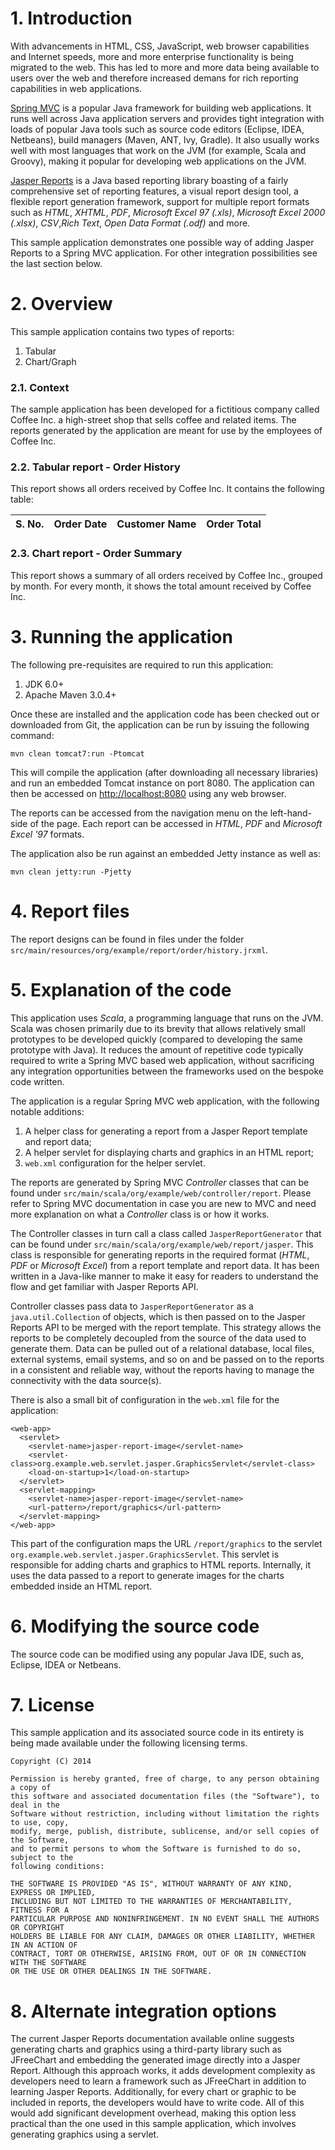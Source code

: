 # 1. Introduction
With advancements in HTML, CSS, JavaScript, web browser capabilities and Internet speeds,
more and more enterprise functionality is being migrated to the web.  This has led to more
and more data being available to users over the web and therefore increased demans for
rich reporting capabilities in web applications.

[Spring MVC](http://docs.spring.io/spring/docs/current/spring-framework-reference/htmlsingle/#spring-web)
is a popular Java framework for building web applications.  It runs well across Java application
servers and provides tight integration with loads of popular Java tools such as source code
editors (Eclipse, IDEA, Netbeans), build managers (Maven, ANT, Ivy, Gradle).  It also usually
works well with most languages that work on the JVM (for example, Scala and Groovy), making
it popular for developing web applications on the JVM.

[Jasper Reports](http://community.jaspersoft.com/) is a Java based reporting library boasting
of a fairly comprehensive set of reporting features, a visual report design tool, a
flexible report generation framework, support for multiple report formats such as *HTML*, *XHTML*,
*PDF*, *Microsoft Excel 97 (.xls)*, *Microsoft Excel 2000 (.xlsx)*, *CSV*,*Rich Text*,
*Open Data Format (.odf)* and more.

This sample application demonstrates one possible way of adding Jasper Reports to a Spring MVC
application.  For other integration possibilities see the last section below.

# 2. Overview
This sample application contains two types of reports:

1. Tabular
1. Chart/Graph

### 2.1. Context
The sample application has been developed for a fictitious company called Coffee Inc. a
high-street shop that sells coffee and related items.  The reports generated by the application
are meant for use by the employees of Coffee Inc.

### 2.2. Tabular report - Order History
This report shows all orders received by Coffee Inc.  It contains the following table:

<table>
  <thead>
    <tr>
      <th>S. No.</th>
      <th>Order Date</th>
      <th>Customer Name</th>
      <th>Order Total</th>
    </tr>
  </thead>
</table>

### 2.3. Chart report - Order Summary
This report shows a summary of all orders received by Coffee Inc., grouped by month.
For every month, it shows the total amount received by Coffee Inc.

# 3. Running the application
The following pre-requisites are required to run this application:

1. JDK 6.0+
2. Apache Maven 3.0.4+

Once these are installed and the application code has been checked out or downloaded
from Git, the application can be run by issuing the following command:

    mvn clean tomcat7:run -Ptomcat

This will compile the application (after downloading all necessary libraries) and run
an embedded Tomcat instance on port 8080.  The application can then be accessed on
<http://localhost:8080> using any web browser.

The reports can be accessed from the navigation menu on the left-hand-side of the page.
Each report can be accessed in *HTML*, *PDF* and *Microsoft Excel '97* formats.

The application also be run against an embedded Jetty instance as well as:

    mvn clean jetty:run -Pjetty

# 4. Report files
The report designs can be found in files under the folder
`src/main/resources/org/example/report/order/history.jrxml`.

# 5. Explanation of the code
This application uses *Scala*, a programming language that runs on the JVM.  Scala
was chosen primarily due to its brevity that allows relatively small prototypes to
be developed quickly (compared to developing the same prototype with Java).  It
reduces the amount of repetitive code typically required to write a Spring MVC based
web application, without sacrificing any integration opportunities between the
frameworks used on the bespoke code written.

The application is a regular Spring MVC web application, with the following notable
additions:

1. A helper class for generating a report from a Jasper Report template and report data;
1. A helper servlet for displaying charts and graphics in an HTML report;
1. `web.xml` configuration for the helper servlet.

The reports are generated by Spring MVC *Controller* classes that can be found under
`src/main/scala/org/example/web/controller/report`.  Please refer to Spring MVC
documentation in case you are new to MVC and need more explanation on what a
*Controller* class is or how it works.

The Controller classes in turn call a class called `JasperReportGenerator` that can
be found under `src/main/scala/org/example/web/report/jasper`.  This class is responsible
for generating reports in the required format (*HTML*, *PDF* or *Microsoft Excel*) from
a report template and report data.  It has been written in a Java-like manner to
make it easy for readers to understand the flow and get familiar with Jasper Reports
API.

Controller classes pass data to `JasperReportGenerator` as a `java.util.Collection`
of objects, which is then passed on to the Jasper Reports API to be merged with the
report template.  This strategy allows the reports to be completely decoupled from
the source of the data used to generate them.  Data can be pulled out of a relational
database, local files, external systems, email systems, and so on and be passed on to
the reports in a consistent and reliable way, without the reports having to manage
the connectivity with the data source(s).

There is also a small bit of configuration in the `web.xml` file for the application:

    <web-app>
      <servlet>
        <servlet-name>jasper-report-image</servlet-name>
        <servlet-class>org.example.web.servlet.jasper.GraphicsServlet</servlet-class>
        <load-on-startup>1</load-on-startup>
      </servlet>
      <servlet-mapping>
        <servlet-name>jasper-report-image</servlet-name>
        <url-pattern>/report/graphics</url-pattern>
      </servlet-mapping>
    </web-app>

This part of the configuration maps the URL `/report/graphics` to the servlet
`org.example.web.servlet.jasper.GraphicsServlet`.  This servlet is responsible for
adding charts and graphics to HTML reports.  Internally, it uses the data passed to
a report to generate images for the charts embedded inside an HTML report.

# 6. Modifying the source code
The source code can be modified using any popular Java IDE, such as, Eclipse, IDEA or
Netbeans.

# 7. License
This sample application and its associated source code in its entirety is being made
available under the following licensing terms.

    Copyright (C) 2014

    Permission is hereby granted, free of charge, to any person obtaining a copy of
	this software and associated documentation files (the "Software"), to deal in the
	Software without restriction, including without limitation the rights to use, copy,
	modify, merge, publish, distribute, sublicense, and/or sell copies of the Software,
	and to permit persons to whom the Software is furnished to do so, subject to the
	following conditions:

    THE SOFTWARE IS PROVIDED "AS IS", WITHOUT WARRANTY OF ANY KIND, EXPRESS OR IMPLIED,
	INCLUDING BUT NOT LIMITED TO THE WARRANTIES OF MERCHANTABILITY, FITNESS FOR A
	PARTICULAR PURPOSE AND NONINFRINGEMENT. IN NO EVENT SHALL THE AUTHORS OR COPYRIGHT
	HOLDERS BE LIABLE FOR ANY CLAIM, DAMAGES OR OTHER LIABILITY, WHETHER IN AN ACTION OF
	CONTRACT, TORT OR OTHERWISE, ARISING FROM, OUT OF OR IN CONNECTION WITH THE SOFTWARE
	OR THE USE OR OTHER DEALINGS IN THE SOFTWARE.

# 8. Alternate integration options
The current Jasper Reports documentation available online suggests generating charts
and graphics using a third-party library such as JFreeChart and embedding the generated
image directly into a Jasper Report.  Although this approach works, it adds development
complexity as developers need to learn a framework such as JFreeChart in addition to
learning Jasper Reports.  Additionally, for every chart or graphic to be included in
reports, the developers would have to write code.  All of this would add significant
development overhead, making this option less practical than the one used in this
sample application, which involves generating graphics using a servlet.